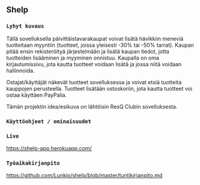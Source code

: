 ## Shelp

### `Lyhyt kuvaus`

Tällä sovelluksella päivittäistavarakaupat voivat lisätä hävikkiin meneviä tuotteitaan myyntiin (tuotteet, joissa yleisesti -30% tai -50% tarrat). Kaupan pitää ensin rekisteröityä järjestelmään ja lisätä kaupan tiedot, jotta tuotteiden lisääminen ja myyminen onnistuu. Kaupalla on oma kirjautumissivu, jota kautta tuotteet voidaan lisätä ja jossa niitä voidaan hallinnoida.

Ostajat/käyttäjät näkevät tuotteet sovelluksessa ja voivat etsiä tuotteita kauppojen perusteella. Tuotteet lisätään ostoskoriin, jota kautta tuotteet voi ostaa käyttäen PayPalia.

Tämän projektin idea/esikuva on lähtöisin ResQ Clubin sovelluksesta.

### `Käyttöohjeet / ominaisuudet`



### `Live`

https://shelp-app.herokuapp.com/

### `Työaikakirjanpito`

https://github.com/Lunkio/shelp/blob/master/tuntikirjanpito.md
